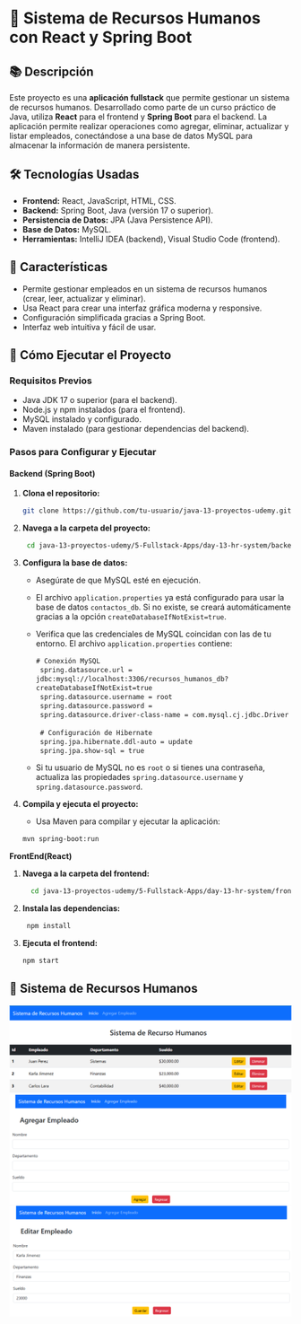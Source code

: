 # 👥 Sistema de Recursos Humanos con React y Spring Boot  

## 📚 **Descripción**  
Este proyecto es una **aplicación fullstack** que permite gestionar un sistema de recursos humanos. Desarrollado como parte de un curso práctico de Java, utiliza **React** para el frontend y **Spring Boot** para el backend. La aplicación permite realizar operaciones como agregar, eliminar, actualizar y listar empleados, conectándose a una base de datos MySQL para almacenar la información de manera persistente.  

## 🛠️ **Tecnologías Usadas**  
- **Frontend:** React, JavaScript, HTML, CSS.  
- **Backend:** Spring Boot, Java (versión 17 o superior).  
- **Persistencia de Datos:** JPA (Java Persistence API).  
- **Base de Datos:** MySQL.  
- **Herramientas:** IntelliJ IDEA (backend), Visual Studio Code (frontend).  

## 🧩 **Características**  
- Permite gestionar empleados en un sistema de recursos humanos (crear, leer, actualizar y eliminar).  
- Usa React para crear una interfaz gráfica moderna y responsive.  
- Configuración simplificada gracias a Spring Boot.  
- Interfaz web intuitiva y fácil de usar.  

## 🚀 **Cómo Ejecutar el Proyecto**  

### **Requisitos Previos**  
- Java JDK 17 o superior (para el backend).  
- Node.js y npm instalados (para el frontend).  
- MySQL instalado y configurado.  
- Maven instalado (para gestionar dependencias del backend).  

### **Pasos para Configurar y Ejecutar**  

#### **Backend (Spring Boot)**  
1. **Clona el repositorio:**  
   ```bash
   git clone https://github.com/tu-usuario/java-13-proyectos-udemy.git
   ```

2. **Navega a la carpeta del proyecto:**
   ```bash
    cd java-13-proyectos-udemy/5-Fullstack-Apps/day-13-hr-system/backend
   ```

3. **Configura la base de datos:**
   - Asegúrate de que MySQL esté en ejecución.

   - El archivo `application.properties` ya está configurado para usar la base de datos `contactos_db`. Si no existe, se creará automáticamente gracias a la opción `createDatabaseIfNotExist=true`.

   - Verifica que las credenciales de MySQL coincidan con las de tu entorno. El archivo `application.properties` contiene:
     ````properties
     # Conexión MySQL
      spring.datasource.url = jdbc:mysql://localhost:3306/recursos_humanos_db?createDatabaseIfNotExist=true
      spring.datasource.username = root
      spring.datasource.password =
      spring.datasource.driver-class-name = com.mysql.cj.jdbc.Driver

      # Configuración de Hibernate
      spring.jpa.hibernate.ddl-auto = update
      spring.jpa.show-sql = true
     ````

   - Si tu usuario de MySQL no es `root` o si tienes una contraseña, actualiza las propiedades `spring.datasource.username` y `spring.datasource.password`.
     
4. **Compila y ejecuta el proyecto:**
   - Usa Maven para compilar y ejecutar la aplicación:
   ```bash
   mvn spring-boot:run
   ```

**FrontEnd(React)**

1. **Navega a la carpeta del frontend:**
   ```bash
     cd java-13-proyectos-udemy/5-Fullstack-Apps/day-13-hr-system/frontend
   ```

2. **Instala las dependencias:**
    ```bash
     npm install
   ```

3. **Ejecuta el frontend:**
    ```bash
    npm start
   ```

## 📸 **Sistema de Recursos Humanos**  
![Sistema de Recursos Humanos - Inicio](Inicio-front.PNG)
![Sistema de Recursos Humanos - Agregar](Agregar-front.PNG)
![Sistema de Recursos Humanos - Editar](Editar-front.PNG)
